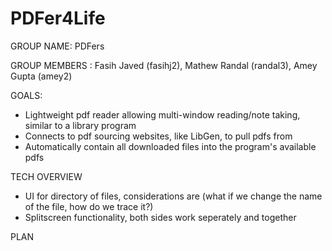 # PDFer4Life

GROUP NAME: PDFers

GROUP MEMBERS : Fasih Javed (fasihj2), Mathew Randal (randal3), Amey Gupta (amey2)

GOALS:

- Lightweight pdf reader allowing multi-window reading/note taking, similar to a library program
- Connects to pdf sourcing websites, like LibGen, to pull pdfs from
- Automatically contain all downloaded files into the program's available pdfs

TECH OVERVIEW

- UI for directory of files, considerations are (what if we change the name of the file, how do we trace it?)
- Splitscreen functionality, both sides work seperately and together

PLAN
